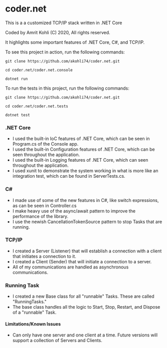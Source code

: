 # coder.net
This is a a customized TCP/IP stack written in .NET Core

Coded by Amrit Kohli (C) 2020, All rights reserved.

It highlights some important features of .NET Core, C#, and TCP/IP.

To see this project in action, run the following commands:

`git clone https://github.com/akohli74/coder.net.git`

`cd coder.net/coder.net.console`

`dotnet run`

To run the tests in this project, run the following commands:

`git clone https://github.com/akohli74/coder.net.git`

`cd coder.net/coder.net.tests`

`dotnet test`

### .NET Core

  * I used the built-in IoC features of .NET Core, which can be seen in Program.cs of the Console app.
  * I used the built-in Configuration features of .NET Core, which can be seen throughout the application.
  * I used the built-in Logging features of .NET Core, which can seen throughout the application.
  * I used xunit to demonstrate the system working in what is more like an integration test, which can be found in ServerTests.cs.
  
### C#

  * I made use of some of the new features in C#, like switch expressions, as can be seen in Controller.cs
  * I make heavy use of the async/await pattern to improve the performance of the library.
  * I use the newish CancellationTokenSource pattern to stop Tasks that are running.
  
### TCP/IP

  * I created a Server (Listener) that will establish a connection with a client that initiates a connection to it.
  * I created a Client (Sender) that will initiate a connection to a server.
  * All of my communications are handled as asynchronous communications.
  
### Running Task
  * I created a new Base class for all "runnable" Tasks.  These are called "RunningTasks."  
  * The base class handles all the logic to Start, Stop, Restart, and Dispose of a "runnable" Task.

#### Limitations/Known Issues
  * Can only have one server and one client at a time.  Future versions will support a collection of Servers and Clients.
